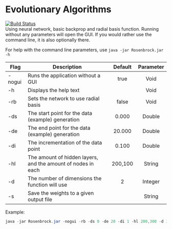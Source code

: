 # Evolutionary Algorithms

[![Build Status](https://travis-ci.org/Penchant/EvolutionaryAlgorithms.svg?branch=master)](https://travis-ci.org/Penchant/EvolutionaryAlgorithms)  
Using neural network, basic backprop and radial basis function.
Running without any parameters will open the GUI.  If you would rather use the command line, it is also optionally there.

For help with the command line parameters, use `java -jar Rosenbrock.jar -h`


| Flag   | Description                                                  | Default | Parameter |
|--------|--------------------------------------------------------------|:-------:|:---------:|
| -nogui | Runs the application without a GUI                           | true    | Void      |
| -h     | Displays the help text                                       |         | Void      |
| -rb    | Sets the network to use radial basis                         | false   | Void      |
| -ds    | The start point for the data (example) generation            | 0.000   | Double    |
| -de    | The end point for the data (example) generation              | 20.000  | Double    |
| -di    | The incrementation of the data point                         | 0.100   | Double    |
| -hl    | The amount of hidden layers, and the amount of nodes in each | 200,100 | String    |
| -d     | The number of dimensions the function will use               | 2       | Integer   |
| -s     | Save the weights to a given output file                      |         | String    |


Example:
```java
java -jar Rosenbrock.jar -nogui -rb -ds 0 -de 20 -di 1 -hl 200,300 -d 3
```
